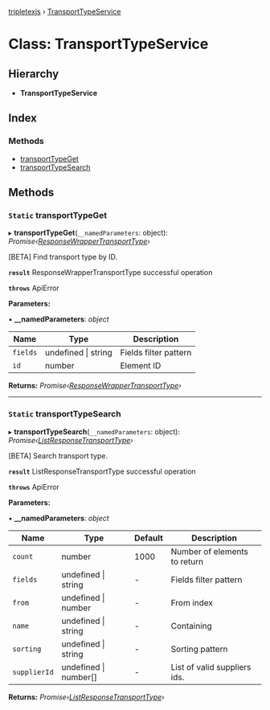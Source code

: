 [tripletexjs](../README.md) › [TransportTypeService](transporttypeservice.md)

# Class: TransportTypeService

## Hierarchy

* **TransportTypeService**

## Index

### Methods

* [transportTypeGet](transporttypeservice.md#static-transporttypeget)
* [transportTypeSearch](transporttypeservice.md#static-transporttypesearch)

## Methods

### `Static` transportTypeGet

▸ **transportTypeGet**(`__namedParameters`: object): *Promise‹[ResponseWrapperTransportType](../interfaces/responsewrappertransporttype.md)›*

 [BETA] Find transport type by ID.

**`result`** ResponseWrapperTransportType successful operation

**`throws`** ApiError

**Parameters:**

▪ **__namedParameters**: *object*

Name | Type | Description |
------ | ------ | ------ |
`fields` | undefined &#124; string | Fields filter pattern |
`id` | number | Element ID |

**Returns:** *Promise‹[ResponseWrapperTransportType](../interfaces/responsewrappertransporttype.md)›*

___

### `Static` transportTypeSearch

▸ **transportTypeSearch**(`__namedParameters`: object): *Promise‹[ListResponseTransportType](../interfaces/listresponsetransporttype.md)›*

 [BETA] Search transport type.

**`result`** ListResponseTransportType successful operation

**`throws`** ApiError

**Parameters:**

▪ **__namedParameters**: *object*

Name | Type | Default | Description |
------ | ------ | ------ | ------ |
`count` | number | 1000 | Number of elements to return |
`fields` | undefined &#124; string | - | Fields filter pattern |
`from` | undefined &#124; number | - | From index |
`name` | undefined &#124; string | - | Containing |
`sorting` | undefined &#124; string | - | Sorting pattern |
`supplierId` | undefined &#124; number[] | - | List of valid suppliers ids. |

**Returns:** *Promise‹[ListResponseTransportType](../interfaces/listresponsetransporttype.md)›*
